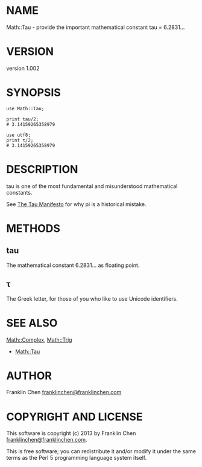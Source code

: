 # NAME

Math::Tau - provide the important mathematical constant tau = 6.2831...

# VERSION

version 1.002

# SYNOPSIS

    use Math::Tau;

    print tau/2;
    # 3.14159265358979

    use utf8;
    print τ/2;
    # 3.14159265358979

# DESCRIPTION

tau is one of the most fundamental and misunderstood mathematical constants.

See [The Tau Manifesto](http://tauday.com/) for why pi is a historical mistake.

# METHODS

## tau

The mathematical constant 6.2831... as floating point.

## τ

The Greek letter, for those of you who like to use Unicode identifiers.

# SEE ALSO

[Math::Complex](http://search.cpan.org/perldoc?Math::Complex), [Math::Trig](http://search.cpan.org/perldoc?Math::Trig)

- [Math::Tau](http://search.cpan.org/perldoc?Math::Tau)

# AUTHOR

Franklin Chen <franklinchen@franklinchen.com>

# COPYRIGHT AND LICENSE

This software is copyright (c) 2013 by Franklin Chen <franklinchen@franklinchen.com>.

This is free software; you can redistribute it and/or modify it under
the same terms as the Perl 5 programming language system itself.

